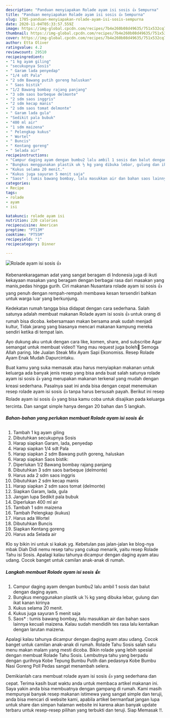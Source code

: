 ```yaml
---
description: "Panduan menyiapakan Rolade ayam isi sosis 👍 Sempurna"
title: "Panduan menyiapakan Rolade ayam isi sosis 👍 Sempurna"
slug: 1705-panduan-menyiapakan-rolade-ayam-isi-sosis-sempurna
date: 2020-11-04T05:33:57.559Z
image: https://img-global.cpcdn.com/recipes/7b4e260b08d49635/751x532cq70/rolade-ayam-isi-sosis-👍-foto-resep-utama.jpg
thumbnail: https://img-global.cpcdn.com/recipes/7b4e260b08d49635/751x532cq70/rolade-ayam-isi-sosis-👍-foto-resep-utama.jpg
cover: https://img-global.cpcdn.com/recipes/7b4e260b08d49635/751x532cq70/rolade-ayam-isi-sosis-👍-foto-resep-utama.jpg
author: Etta Oliver
ratingvalue: 4.2
reviewcount: 29510
recipeingredient:
- "1 kg ayam giling"
- "secukupnya Sosis"
- " Garam lada penyedap"
- "1/4 sdt Pala"
- "2 sdm Bawang putih goreng haluskan"
- " Saos bistik"
- "1/2 Bawang bombay rajang panjang"
- "3 sdm saos barbeque delmonte"
- "2 sdm saos inggris"
- "2 sdm kecap manis"
- "2 sdm saos tomat delmonte"
- " Garam lada gula"
- "Sedikit pala bubuk"
- "400 ml air"
- "1 sdm maizena"
- " Pelengkap kukus"
- " Wortel"
- " Buncis"
- " Kentang goreng"
- " Selada air"
recipeinstructions:
- "Campur daging ayam dengan bumbu2 lalu ambil 1 sosis dan balut dengan daging ayam."
- "Bungkus menggunakan plastik uk ½ kg yang dibuka lebar, gulung dan ikat kanan kirinya"
- "Kukus selama 20 menit."
- "Kukus juga sayuran 5 menit saja"
- "Saos* : tumis bawang bombay, lalu masukkan air dan bahan saos lainnya kecuali maizena. Kalau sudah mendidih tes rasa lalu kentalkan dengan larutan maizena."
categories:
- Recipe
tags:
- rolade
- ayam
- isi

katakunci: rolade ayam isi 
nutrition: 220 calories
recipecuisine: American
preptime: "PT13M"
cooktime: "PT55M"
recipeyield: "1"
recipecategory: Dinner

---
```



![Rolade ayam isi sosis 👍](https://img-global.cpcdn.com/recipes/7b4e260b08d49635/751x532cq70/rolade-ayam-isi-sosis-👍-foto-resep-utama.jpg)

Kebenarekaragaman adat yang sangat beragam di Indonesia juga di ikuti kekayaan masakan yang beragam dengan berbagai rasa dari masakan yang manis,pedas hingga gurih. Ciri makanan Nusantara rolade ayam isi sosis 👍 yang penuh dengan rempah-rempah membawa kesan tersendiri bahkan untuk warga luar yang berkunjung.


Kedekatan rumah tangga bisa didapat dengan cara sederhana. Salah satunya adalah membuat makanan Rolade ayam isi sosis 👍 untuk orang di rumah bisa dicoba. kebersamaan makan bersama anak sudah menjadi kultur, Tidak jarang yang biasanya mencari makanan kampung mereka sendiri ketika di tempat lain.

Ayo dukung aku untuk dengan cara like, komen, share, and subscribe Agar semangat untuk membuat video!! Yang mau request juga boleh🥰 Semoga Allah paring. Ide Jualan Steak Mix Ayam Sapi Ekonomiss. Resep Rolade Ayam Enak Mudah Dapurcintaku.

Buat kamu yang suka memasak atau harus menyiapkan makanan untuk keluarga ada banyak jenis resep yang bisa anda buat salah satunya rolade ayam isi sosis 👍 yang merupakan makanan terkenal yang mudah dengan kreasi sederhana. Pasalnya saat ini anda bisa dengan cepat menemukan resep rolade ayam isi sosis 👍 tanpa harus bersusah payah.
Berikut ini resep Rolade ayam isi sosis 👍 yang bisa kamu coba untuk disajikan pada keluarga tercinta. Dan sangat simple hanya dengan 20 bahan dan 5 langkah.


<!--inarticleads1-->

##### Bahan-bahan yang perlukan membuat Rolade ayam isi sosis 👍:

1. Tambah 1 kg ayam giling
1. Dibutuhkan secukupnya Sosis
1. Harap siapkan  Garam, lada, penyedap
1. Harap siapkan 1/4 sdt Pala
1. Harap siapkan 2 sdm Bawang putih goreng, haluskan
1. Harap siapkan  Saos bistik:
1. Diperlukan 1/2 Bawang bombay rajang panjang
1. Dibutuhkan 3 sdm saos barbeque (delmonte)
1. Harus ada 2 sdm saos inggris
1. Dibutuhkan 2 sdm kecap manis
1. Harap siapkan 2 sdm saos tomat (delmonte)
1. Siapkan  Garam, lada, gula
1. Jangan lupa Sedikit pala bubuk
1. Diperlukan 400 ml air
1. Tambah 1 sdm maizena
1. Tambah  Pelengkap (kukus)
1. Harus ada  Wortel
1. Dibutuhkan  Buncis
1. Siapkan  Kentang goreng
1. Harus ada  Selada air


Klo sy bikin ini untuk si kakak yg. Kebetulan pas jalan-jalan ke blog-nya mbak Diah Didi nemu resep tahu yang cukup menarik, yaitu resep Rolade Tahu isi Sosis. Apalagi kalau tahunya dicampur dengan daging ayam atau udang. Cocok banget untuk camilan anak-anak di rumah. 

<!--inarticleads2-->

##### Langkah membuat  Rolade ayam isi sosis 👍:

1. Campur daging ayam dengan bumbu2 lalu ambil 1 sosis dan balut dengan daging ayam.
1. Bungkus menggunakan plastik uk ½ kg yang dibuka lebar, gulung dan ikat kanan kirinya
1. Kukus selama 20 menit.
1. Kukus juga sayuran 5 menit saja
1. Saos* : tumis bawang bombay, lalu masukkan air dan bahan saos lainnya kecuali maizena. Kalau sudah mendidih tes rasa lalu kentalkan dengan larutan maizena.


Apalagi kalau tahunya dicampur dengan daging ayam atau udang. Cocok banget untuk camilan anak-anak di rumah. Rolade Tahu Sosis salah satu menu makan malam yang mesti dicoba. Bikin rolade yang lebih spesial dengan membuat Rolade Tahu Sosis. Lembutnya tahu yang berpadu dengan gurihnya Kobe Tepung Bumbu Putih dan pedasnya Kobe Bumbu Nasi Goreng Poll Pedas sangat menambah selera. 

Demikianlah cara membuat rolade ayam isi sosis 👍 yang sederhana dan cepat. Terima kasih buat waktu anda untuk membaca artikel makanan ini. Saya yakin anda bisa membuatnya dengan gampang di rumah. Kami masih mempunyai banyak resep makanan istimewa yang sangat simple dan teruji, anda bisa mencari di website kami, apabila artikel bermanfaat jangan lupa untuk share dan simpan halaman website ini karena akan banyak update terbaru untuk resep-resep pilihan yang terbukti dan teruji. Siap Memasak !!. 
